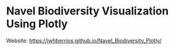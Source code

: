 # Navel Biodiversity Visualization Using Plotly
Website: https://jwhberrios.github.io/Navel_Biodiversity_Plotly/
